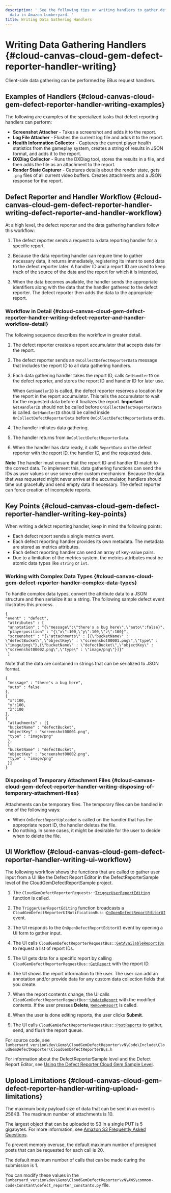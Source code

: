 ```yaml
---
description: ' See the following tips on writing handlers to gather defect reporting
  data in Amazon Lumberyard. '
title: Writing Data Gathering Handlers
---
```

# Writing Data Gathering Handlers {#cloud-canvas-cloud-gem-defect-reporter-handler-writing}

Client\-side data gathering can be performed by EBus request handlers\.

## Examples of Handlers {#cloud-canvas-cloud-gem-defect-reporter-handler-writing-examples}

 The following are examples of the specialized tasks that defect reporting handlers can perform:
+ **Screenshot Attacher** - Takes a screenshot and adds it to the report\.
+ **Log File Attacher** - Flushes the current log file and adds it to the report\.
+ **Health Information Collector** - Captures the current player health statistics from the gameplay system, creates a string of results in JSON format, and adds it to the report\.
+ **DXDiag Collector** - Runs the DXDiag tool, stores the results in a file, and then adds the file as an attachment to the report\.
+ **Render State Capturer** - Captures details about the render state, gets `.png` files of all current video buffers\. Creates attachments and a JSON response for the report\.

## Defect Reporter and Handler Workflow {#cloud-canvas-cloud-gem-defect-reporter-handler-writing-defect-reporter-and-handler-workflow}

At a high level, the defect reporter and the data gathering handlers follow this workflow:

1. The defect reporter sends a request to a data reporting handler for a specific report\.

1. Because the data reporting handler can require time to gather necessary data, it returns immediately, registering its intent to send data to the defect reporter later\. A handler ID and a report ID are used to keep track of the source of the data and the report for which it is intended,

1. When the data becomes available, the handler sends the appropriate identifiers along with the data that the handler gathered to the defect reporter\. The defect reporter then adds the data to the appropriate report\.

### Workflow in Detail {#cloud-canvas-cloud-gem-defect-reporter-handler-writing-defect-reporter-and-handler-workflow-detail}

The following sequence describes the workflow in greater detail\.

1. The defect reporter creates a report accumulator that accepts data for the report\.

1. The defect reporter sends an `OnCollectDefectReporterData` message that includes the report ID to all data gathering handlers\.

1. Each data gathering handler takes the report ID, calls `GetHandlerID` on the defect reporter, and stores the report ID and handler ID for later use\.

   When `GetHandlerID` is called, the defect reporter reserves a location for the report in the report accumulator\. This tells the accumulator to wait for the requested data before it finalizes the report\.
**Important**
`GetHandlerID` should not be called before `OnCollectDefectReporterData` is called\. `GetHandlerID` should be called inside `OnCollectDefectReporterData` before `OnCollectDefectReporterData` ends\.

1. The handler initiates data gathering\.

1. The handler returns from `OnCollectDefectReporterData`\.

1. When the handler has data ready, it calls `ReportData` on the defect reporter with the report ID, the handler ID, and the requested data\.

**Note**
The handler must ensure that the report ID and handler ID match to the correct data\. To implement this, data gathering functions can send the IDs as user values or use some other custom mechanism\.
Because the data that was requested might never arrive at the accumulator, handlers should time out gracefully and send empty data if necessary\. The defect reporter can force creation of incomplete reports\.

## Key Points {#cloud-canvas-cloud-gem-defect-reporter-handler-writing-key-points}

When writing a defect reporting handler, keep in mind the following points:
+ Each defect report sends a single metrics event\.
+ Each defect reporting handler provides its own metadata\. The metadata are stored as metrics attributes\.
+ Each defect reporting handler can send an array of key\-value pairs\.
+ Due to a limitation of the metrics system, the metrics attributes must be atomic data types like `string` or `int`\.

### Working with Complex Data Types {#cloud-canvas-cloud-gem-defect-reporter-handler-complex-data-types}

To handle complex data types, convert the attribute data to a JSON structure and then serialize it as a string\. The following sample defect event illustrates this process\.

```
{
"event" : "defect",
 "attributes" : [
 "annotation" : "{\"message\":\"there's a bug here\",\"auto\":false}".
 "playerposition" : "{\"x\":100,\"y\":100,\"z\":100}",
 "screenshot" : "{\"attachments\" : [{\"bucketName\" : \"defectBucket\",\"objectKey\" : \"screenshot00001.png\",\"type\" : \"image/png\"},{\"bucketName\" : \"defectBucket\",\"objectKey\" : \"screenshot00002.png\",\"type\" : \"image/png\"}]}"
 ]
```

Note that the data are contained in strings that can be serialized to JSON format\.

```
{
 "message" : "there's a bug here",
 "auto" : false
},
{
 "x":100,
 "y":100,
 "z":100
},
{
 "attachments" : [{
 "bucketName" : "defectBucket",
 "objectKey" : "screenshot00001.png",
 "type" : "image/png"
 },
 {
 "bucketName" : "defectBucket",
 "objectKey" : "screenshot00002.png",
 "type" : "image/png"
 }]
}
```

### Disposing of Temporary Attachment Files {#cloud-canvas-cloud-gem-defect-reporter-handler-writing-disposing-of-temporary-attachment-files}

Attachments can be temporary files\. The temporary files can be handled in one of the following ways:
+ When `OnDefectReportUploaded` is called on the handler that has the appropriate report ID, the handler deletes the file\.
+ Do nothing\. In some cases, it might be desirable for the user to decide when to delete the file\.

## UI Workflow {#cloud-canvas-cloud-gem-defect-reporter-handler-writing-ui-workflow}

The following workflow shows the functions that are called to gather user input from a UI like the Defect Report Editor in the DefectReporterSample level of the CloudGemDefectReportSample project\.

1. The `CloudGemDefectReporterRequests::`[`TriggerUserReportEditing`](/docs/userguide/gems/cloud-canvas/defect-reporter-ebus-interfaces#cloud-canvas-cloud-gem-defect-reporter-ebus-triggeruserreportediting) function is called\.

1. The `TriggerUserReportEditing` function broadcasts a `CloudGemDefectReporterUINotificationBus::`[`OnOpenDefectReportEditorUI`](/docs/userguide/gems/cloud-canvas/defect-reporter-ebus-interfaces#cloud-canvas-cloud-gem-defect-reporter-ebus-onopendefectreporteditorui) event\.

1. The UI responds to the `OnOpenDefectReportEditorUI` event by opening a UI form to gather input\.

1. The UI calls `CloudGemDefectReporterRequestBus::`[`GetAvailableReportIDs`](/docs/userguide/gems/cloud-canvas/defect-reporter-ebus-interfaces#cloud-canvas-cloud-gem-defect-reporter-ebus-getavailablereportids) to request a list of report IDs\.

1. The UI gets data for a specific report by calling `CloudGemDefectReporterRequestBus::`[`GetReport`](/docs/userguide/gems/cloud-canvas/defect-reporter-ebus-interfaces#cloud-canvas-cloud-gem-defect-reporter-ebus-getreport) with the report ID\.

1. The UI shows the report information to the user\. The user can add an annotation and/or provide data for any custom data collection fields that you create\.

1. When the report contents change, the UI calls `CloudGemDefectReporterRequestBus::`[`UpdateReport`](/docs/userguide/gems/cloud-canvas/defect-reporter-ebus-interfaces#cloud-canvas-cloud-gem-defect-reporter-ebus-updatereport) with the modified contents\. If the user presses **Delete**, [`RemoveReport`](/docs/userguide/gems/cloud-canvas/defect-reporter-ebus-interfaces#cloud-canvas-cloud-gem-defect-reporter-ebus-removereport) is called\.

1. When the user is done editing reports, the user clicks **Submit**\.

1. The UI calls `CloudGemDefectReporterRequestBus::`[`PostReports`](/docs/userguide/gems/cloud-canvas/defect-reporter-ebus-interfaces#cloud-canvas-cloud-gem-defect-reporter-ebus-postreports) to gather, send, and flush the report queue\.

For source code, see `lumberyard_version\dev\Gems\CloudGemDefectReporter\vN\Code\Include\CloudGemDefectReporter\CloudGemDefectReporterBus.h`

For information about the DefectReporterSample level and the Defect Report Editor, see [Using the Defect Reporter Cloud Gem Sample Level](/docs/userguide/gems/cloud-canvas/defect-reporter-sample-level.md)\.

## Upload Limitations {#cloud-canvas-cloud-gem-defect-reporter-handler-writing-upload-limitations}

The maximum body payload size of data that can be sent in an event is 256KB\. The maximum number of attachments is 10\.

The largest object that can be uploaded to S3 in a single PUT is 5 gigabytes\. For more information, see [Amazon S3 Frequently Asked Questions](https://aws.amazon.com/s3/faqs/)\.

To prevent memory overuse, the default maximum number of presigned posts that can be requested for each call is 20\.

The default maximum number of calls that can be made during the submission is 1\.

You can modify these values in the `lumberyard_version\dev\Gems\CloudGemDefectReporter\vN\AWS\common-code\Constant\defect_reporter_constants.py` file\.